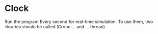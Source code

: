 # Clock
Run the program
                Every second for real-time simulation.
               To use them, two libraries should be called
                       (Crono ... and ... thread)

